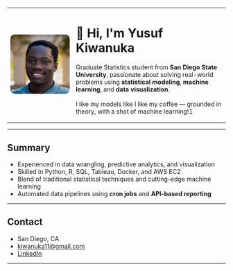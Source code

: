 <!-- Profile Header with Side-by-Side Layout -->
<table>
  <tr>
    <td width="30%">
      <img src="profile_pic.jpeg" width="100%" style="border-radius:10px;">
    </td>
    <td width="70%">
      <h1>👋 Hi, I'm Yusuf Kiwanuka</h1>
      <p>
            Graduate Statistics student from <strong>San Diego State University</strong>, passionate about solving real-world problems using 
        <strong>statistical modeling</strong>, <strong>machine learning</strong>, and <strong>data visualization</strong>.<br><br>
            I like my models like I like my coffee — grounded in theory, with a shot of machine learning!1
      </p>
    </td>
  </tr>
</table>

---

##  Summary

-  Experienced in data wrangling, predictive analytics, and visualization  
-  Skilled in Python, R, SQL, Tableau, Docker, and AWS EC2 
-  Blend of traditional statistical techniques and cutting-edge machine learning  
-  Automated data pipelines using **cron jobs** and **API-based reporting**

---

##  Contact

-  San Diego, CA  
-  [kiwanuka11@gmail.com](mailto:kiwanuka11@gmail.com)  
-  [LinkedIn](https://www.linkedin.com/in/yusuf-kiwanuka-8511ba122/)  

---

